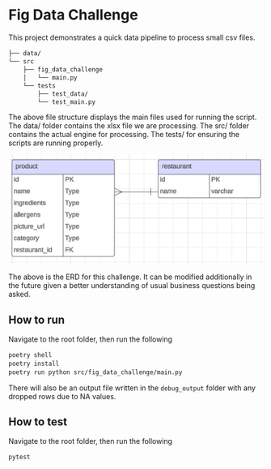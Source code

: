 # Fig Data Challenge

This project demonstrates a quick data pipeline to process small csv files.
```
├── data/
└── src
    ├── fig_data_challenge
    │   └── main.py
    └── tests
        ├── test_data/
        └── test_main.py
```
The above file structure displays the main files used for running the script. The data/ folder contains the xlsx file we are processing. The src/ folder contains the actual engine for processing. The tests/ for ensuring the scripts are running properly.

![alt text](image.png)

The above is the ERD for this challenge. It can be modified additionally in the future given a better understanding of usual business questions being asked.

## How to run

Navigate to the root folder, then run the following

```bash
poetry shell
poetry install
poetry run python src/fig_data_challenge/main.py
```

There will also be an output file written in the `debug_output` folder with any dropped rows due to NA values.

## How to test

Navigate to the root folder, then run the following

```bash
pytest
```